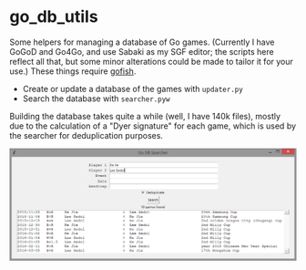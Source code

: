 # go_db_utils
Some helpers for managing a database of Go games. (Currently I have GoGoD and Go4Go, and use Sabaki as my SGF editor; the scripts here reflect all that, but some minor alterations could be made to tailor it for your use.) These things require [gofish](https://github.com/fohristiwhirl/gofish).

* Create or update a database of the games with `updater.py`
* Search the database with `searcher.pyw`

Building the database takes quite a while (well, I have 140k files), mostly due to the calculation of a "Dyer signature" for each game, which is used by the searcher for deduplication purposes.

![Searcher Screenshot](/screenshot.png?raw=true)

